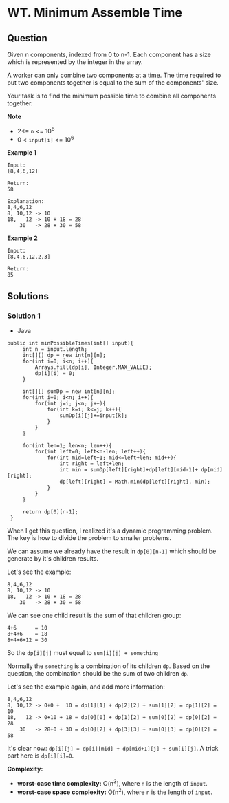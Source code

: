 # WT. Minimum Assemble Time

## Question

Given n components, indexed from 0 to n-1. Each component has a size which is represented by the integer in the array. 

A worker can only combine two components at a time. The time required to put two components together is equal to the sum of the components' size. 

Your task is to find the minimum possible time to combine all components together.

**Note**

* 2<= `n` <= 10<sup>6</sup>
* 0 < `input[i]` <= 10<sup>6</sup>

**Example 1**

```
Input:
[8,4,6,12]

Return:
58

Explanation:
8,4,6,12 
8, 10,12 -> 10
18,   12 -> 10 + 18 = 28
    30   -> 28 + 30 = 58
```

**Example 2**

```
Input:
[8,4,6,12,2,3]

Return:
85
```

## Solutions

### Solution 1

* Java
```
public int minPossibleTimes(int[] input){
     int n = input.length;
     int[][] dp = new int[n][n];
     for(int i=0; i<n; i++){
         Arrays.fill(dp[i], Integer.MAX_VALUE);
         dp[i][i] = 0;
     }
     
     int[][] sumDp = new int[n][n];
     for(int i=0; i<n; i++){
         for(int j=i; j<n; j++){
             for(int k=i; k<=j; k++){
                 sumDp[i][j]+=input[k];
             }
         }
     }
     
     for(int len=1; len<n; len++){
         for(int left=0; left<n-len; left++){
             for(int mid=left+1; mid<=left+len; mid++){
                 int right = left+len;
                 int min = sumDp[left][right]+dp[left][mid-1]+ dp[mid][right];
                 dp[left][right] = Math.min(dp[left][right], min);
             }
         }    
     }
     
     return dp[0][n-1];
 }
```

When I get this question, I realized it's a dynamic programming problem. The key is how to divide the problem to smaller problems.

We can assume we already have the result in `dp[0][n-1]` which should be generate by it's children results.

Let's see the example:

```
8,4,6,12 
8, 10,12 -> 10
18,   12 -> 10 + 18 = 28
    30   -> 28 + 30 = 58
```

We can see one child result is the sum of that children group:

```
4+6      = 10
8+4+6    = 18
8+4+6+12 = 30
```

So the `dp[i][j]` must equal to `sum[i][j] + something`

Normally the `something` is a combination of its children `dp`. Based on the question, the combination should be the sum of two children `dp`.

Let's see the example again, and add more information:

```
8,4,6,12 
8, 10,12 -> 0+0 +  10 = dp[1][1] + dp[2][2] + sum[1][2] = dp[1][2] = 10
18,   12 -> 0+10 + 18 = dp[0][0] + dp[1][2] + sum[0][2] = dp[0][2] = 28
    30   -> 28+0 + 30 = dp[0][2] + dp[3][3] + sum[0][3] = dp[0][2] = 58
```

It's clear now: `dp[i][j] = dp[i][mid] + dp[mid+1][j] + sum[i][j]`. A trick part here is `dp[i][i]=0`.

**Complexity:**

* **worst-case time complexity:** O(n<sup>3</sup>), where `n` is the length of `input`.
* **worst-case space complexity:** O(n<sup>2</sup>), where `n` is the length of `input`.
